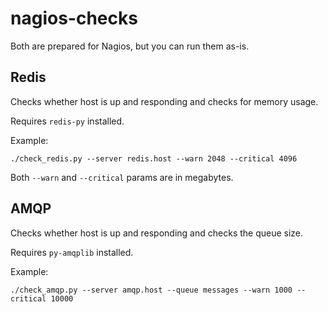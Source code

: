 nagios-checks
=============

Both are prepared for Nagios, but you can run them as-is.

Redis
-----

Checks whether host is up and responding and checks for memory usage.

Requires `redis-py` installed.

Example:

    ./check_redis.py --server redis.host --warn 2048 --critical 4096

Both `--warn` and `--critical` params are in megabytes.

AMQP
----

Checks whether host is up and responding and checks the queue size.

Requires `py-amqplib` installed.

Example:

    ./check_amqp.py --server amqp.host --queue messages --warn 1000 --critical 10000